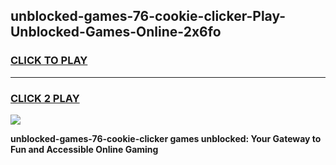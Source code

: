 
## unblocked-games-76-cookie-clicker-Play-Unblocked-Games-Online-2x6fo
<h3>
<a href="https://premium76.site?title=unblocked-games-76-cookie-clicker&ref=25A">CLICK TO PLAY</a></h3>
<hr>

<h3>
<a href="https://premium76.site?title=unblocked-games-76-cookie-clicker&ref=25A">CLICK 2 PLAY</a>
  
</h3>

<a href="https://premium76.site?title=unblocked-games-76-cookie-clicker&ref=25A"><img src="https://clearcache.store/games.png"></a>


**unblocked-games-76-cookie-clicker games unblocked: Your Gateway to Fun and Accessible Online Gaming**
